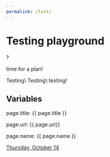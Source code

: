 ```yaml
---
permalink: /test/
---
```


# Testing playground

?

time for a plan!

Testing\\
Testing\\
testing!

## Variables

page.title: {{ page.title }}

page.url: {{ page.url}}

page.name: {{ page.name }}

<div class="date"><a href="{{ page.url}}">Thursday, October 14</a></div>